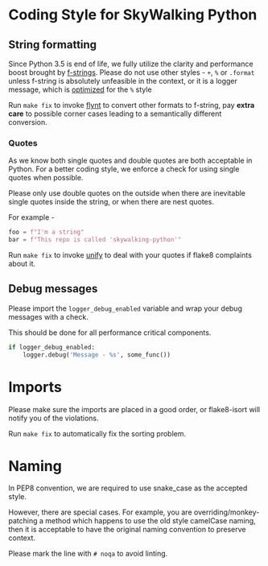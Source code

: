# Coding Style for SkyWalking Python

## String formatting

Since Python 3.5 is end of life, we fully utilize the clarity and performance boost brought by [f-strings](https://docs.python.org/3/reference/lexical_analysis.html#f-strings).
Please do not use other styles - `+`, `%` or `.format` unless f-string is absolutely unfeasible in the context, or
it is a logger message, which is [optimized](https://docs.python.org/3/howto/logging.html#optimization) for the `%` style

Run `make fix` to invoke [flynt](https://github.com/ikamensh/flynt) to convert other formats to f-string, pay **extra care** to possible corner 
cases leading to a semantically different conversion.

### Quotes 

As we know both single quotes and double quotes are both acceptable in Python. 
For a better coding style, we enforce a check for using single quotes when possible.

Please only use double quotes on the outside when there are inevitable single quotes inside the string, or when there
are nest quotes.

For example - 
```python
foo = f"I'm a string"
bar = f"This repo is called 'skywalking-python'"
```

Run `make fix` to invoke [unify](https://github.com/myint/unify) to deal with your quotes if flake8 complaints about it.

## Debug messages
Please import the `logger_debug_enabled` variable and wrap your debug messages with a check.

This should be done for all performance critical components.

```python
if logger_debug_enabled:
    logger.debug('Message - %s', some_func())
```

# Imports
Please make sure the imports are placed in a good order, or flake8-isort will notify you of the violations.

Run `make fix` to automatically fix the sorting problem.

# Naming
In PEP8 convention, we are required to use snake_case as the accepted style.

However, there are special cases. For example, you are overriding/monkey-patching a method which happens to use the old style camelCase naming,
then it is acceptable to have the original naming convention to preserve context. 

Please mark the line with `# noqa` to avoid linting.
